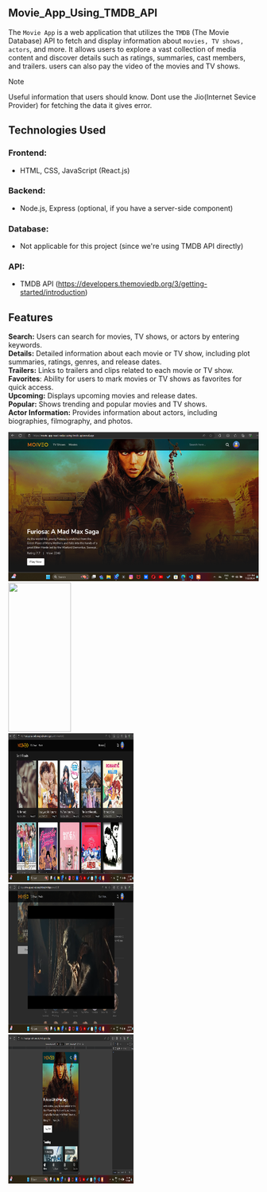 ## Movie_App_Using_TMDB_API
The `Movie App` is a web application that utilizes the `TMDB` (The Movie Database) API to fetch and display information about `movies, TV shows, actors`, and more. It allows users to explore a vast collection of media content and discover details such as ratings, summaries, cast members, and trailers. users can also pay the video of the movies and TV shows. 

> [!NOTE]
> Useful information that users should know. Dont use the Jio(Internet Sevice Provider) for fetching the data it gives error.

## Technologies Used
### Frontend: 
 - HTML, CSS, JavaScript (React.js)
### Backend: 
 - Node.js, Express (optional, if you have a server-side component)
### Database: 
 - Not applicable for this project (since we're using TMDB API directly)
### API: 
 -  TMDB API (https://developers.themoviedb.org/3/getting-started/introduction)

## Features
**Search:** Users can search for movies, TV shows, or actors by entering keywords. </br>
**Details:** Detailed information about each movie or TV show, including plot summaries, ratings, genres, and release dates.  </br>
**Trailers:** Links to trailers and clips related to each movie or TV show. </br>
**Favorites**: Ability for users to mark movies or TV shows as favorites for quick access.  </br>
**Upcoming:** Displays upcoming movies and release dates. </br>
**Popular:** Shows trending and popular movies and TV shows.  </br>
**Actor Information:** Provides information about actors, including biographies, filmography, and photos. </br>

<img src="https://github.com/prakashghropade/Movie_App_React-Redux/blob/main/Home_movie.png" height="300px" width="100%"/>
<img src="https://github.com/prakashghropade/Movie_App_React-Redux/blob/main/details_movies.png" height="300px" width="50%"/>
<img src="https://github.com/prakashghropade/Movie_App_React-Redux/blob/main/SearchPage.png" height="300px" width="50%"/>
<img src="https://github.com/prakashghropade/Movie_App_React-Redux/blob/main/video_page.png" height="300px" width="50%"/>
<img src="https://github.com/prakashghropade/Movie_App_React-Redux/blob/main/responsive.png" height="300px" width="50%"/>

